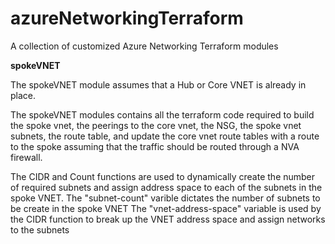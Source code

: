 # azureNetworkingTerraform
A collection of customized Azure Networking Terraform modules

**spokeVNET**

The spokeVNET module assumes that a Hub or Core VNET is already in place.

The spokeVNET modules contains all the terraform code required to build the spoke vnet, the peerings to the core vnet, the NSG, the spoke vnet subnets, the route table, and update the core vnet route tables with a route to the spoke assuming that the traffic should be routed through a NVA firewall.

The CIDR and Count functions are used to dynamically create the number of required subnets and assign address space to each of the subnets in the spoke VNET.
  The "subnet-count" varible dictates the number of subnets to be create in the spoke VNET
  The "vnet-address-space" variable is used by the CIDR function to break up the VNET address space and assign networks to the subnets
  

